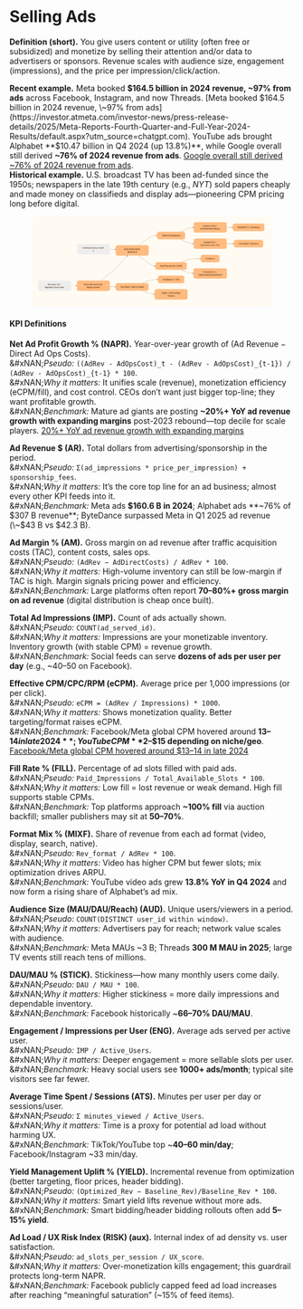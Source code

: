 # Selling Ads

**Definition (short).** You give users content or utility (often free or subsidized) and monetize by selling their attention and/or data to advertisers or sponsors. Revenue scales with audience size, engagement (impressions), and the price per impression/click/action.

**Recent example.** Meta booked **$164.5 billion in 2024 revenue, \~97% from ads** across Facebook, Instagram, and now Threads. [Meta booked $164.5 billion in 2024 revenue, \~97% from ads](https://investor.atmeta.com/investor-news/press-release-details/2025/Meta-Reports-Fourth-Quarter-and-Full-Year-2024-Results/default.aspx?utm_source=chatgpt.com). YouTube ads brought Alphabet **$10.47 billion in Q4 2024 (up 13.8%)**, while Google overall still derived **\~76% of 2024 revenue from ads**. [Google overall still derived \~76% of 2024 revenue from ads](https://www.marketingdive.com/news/google-ad-revenue-growth-sluggish-ai/739274/?utm_source=chatgpt.com).\
**Historical example.** U.S. broadcast TV has been ad-funded since the 1950s; newspapers in the late 19th century (e.g., _NYT_) sold papers cheaply and made money on classifieds and display ads—pioneering CPM pricing long before digital.

<figure><img src="../../.gitbook/assets/image (1).png" alt=""><figcaption></figcaption></figure>

#### KPI Definitions

**Net Ad Profit Growth % (NAPR).** Year-over-year growth of (Ad Revenue − Direct Ad Ops Costs).\
&#xNAN;_&#x50;seudo:_ `((AdRev - AdOpsCost)_t - (AdRev - AdOpsCost)_{t-1}) / (AdRev - AdOpsCost)_{t-1} * 100`.\
&#xNAN;_&#x57;hy it matters:_ It unifies scale (revenue), monetization efficiency (eCPM/fill), and cost control. CEOs don’t want just bigger top-line; they want profitable growth.\
&#xNAN;_&#x42;enchmark:_ Mature ad giants are posting **\~20%+ YoY ad revenue growth with expanding margins** post-2023 rebound—top decile for scale players. [20%+ YoY ad revenue growth with expanding margins](https://investor.atmeta.com/investor-news/press-release-details/2025/Meta-Reports-Fourth-Quarter-and-Full-Year-2024-Results/default.aspx?utm_source=chatgpt.com)

**Ad Revenue $ (AR).** Total dollars from advertising/sponsorship in the period.\
&#xNAN;_&#x50;seudo:_ `Σ(ad_impressions * price_per_impression) + sponsorship_fees`.\
&#xNAN;_&#x57;hy it matters:_ It’s the core top line for an ad business; almost every other KPI feeds into it.\
&#xNAN;_&#x42;enchmark:_ Meta ads **$160.6 B in 2024**; Alphabet ads **\~76% of $307 B revenue**; ByteDance surpassed Meta in Q1 2025 ad revenue (\~$43 B vs $42.3 B).

**Ad Margin % (AM).** Gross margin on ad revenue after traffic acquisition costs (TAC), content costs, sales ops.\
&#xNAN;_&#x50;seudo:_ `(AdRev − AdDirectCosts) / AdRev * 100`.\
&#xNAN;_&#x57;hy it matters:_ High-volume inventory can still be low-margin if TAC is high. Margin signals pricing power and efficiency.\
&#xNAN;_&#x42;enchmark:_ Large platforms often report **70–80%+ gross margin on ad revenue** (digital distribution is cheap once built).

**Total Ad Impressions (IMP).** Count of ads actually shown.\
&#xNAN;_&#x50;seudo:_ `COUNT(ad_served_id)`.\
&#xNAN;_&#x57;hy it matters:_ Impressions are your monetizable inventory. Inventory growth (with stable CPM) = revenue growth.\
&#xNAN;_&#x42;enchmark:_ Social feeds can serve **dozens of ads per user per day** (e.g., \~40–50 on Facebook).

**Effective CPM/CPC/RPM (eCPM).** Average price per 1,000 impressions (or per click).\
&#xNAN;_&#x50;seudo:_ `eCPM = (AdRev / Impressions) * 1000`.\
&#xNAN;_&#x57;hy it matters:_ Shows monetization quality. Better targeting/format raises eCPM.\
&#xNAN;_&#x42;enchmark:_ Facebook/Meta global CPM hovered around **$13–14 in late 2024**; YouTube CPM **$2–$15 depending on niche/geo**. [Facebook/Meta global CPM hovered around $13–14 in late 2024](https://www.barrons.com/articles/meta-threads-platform-ads-0d941270?utm_source=chatgpt.com)

**Fill Rate % (FILL).** Percentage of ad slots filled with paid ads.\
&#xNAN;_&#x50;seudo:_ `Paid_Impressions / Total_Available_Slots * 100`.\
&#xNAN;_&#x57;hy it matters:_ Low fill = lost revenue or weak demand. High fill supports stable CPMs.\
&#xNAN;_&#x42;enchmark:_ Top platforms approach **\~100% fill** via auction backfill; smaller publishers may sit at **50–70%**.

**Format Mix % (MIXF).** Share of revenue from each ad format (video, display, search, native).\
&#xNAN;_&#x50;seudo:_ `Rev_format / AdRev * 100`.\
&#xNAN;_&#x57;hy it matters:_ Video has higher CPM but fewer slots; mix optimization drives ARPU.\
&#xNAN;_&#x42;enchmark:_ YouTube video ads grew **13.8% YoY in Q4 2024** and now form a rising share of Alphabet’s ad mix.

**Audience Size (MAU/DAU/Reach) (AUD).** Unique users/viewers in a period.\
&#xNAN;_&#x50;seudo:_ `COUNT(DISTINCT user_id within window)`.\
&#xNAN;_&#x57;hy it matters:_ Advertisers pay for reach; network value scales with audience.\
&#xNAN;_&#x42;enchmark:_ Meta MAUs \~3 B; Threads **300 M MAU in 2025**; large TV events still reach tens of millions.

**DAU/MAU % (STICK).** Stickiness—how many monthly users come daily.\
&#xNAN;_&#x50;seudo:_ `DAU / MAU * 100`.\
&#xNAN;_&#x57;hy it matters:_ Higher stickiness = more daily impressions and dependable inventory.\
&#xNAN;_&#x42;enchmark:_ Facebook historically \~**66–70% DAU/MAU**.

**Engagement / Impressions per User (ENG).** Average ads served per active user.\
&#xNAN;_&#x50;seudo:_ `IMP / Active_Users`.\
&#xNAN;_&#x57;hy it matters:_ Deeper engagement = more sellable slots per user.\
&#xNAN;_&#x42;enchmark:_ Heavy social users see **1000+ ads/month**; typical site visitors see far fewer.

**Average Time Spent / Sessions (ATS).** Minutes per user per day or sessions/user.\
&#xNAN;_&#x50;seudo:_ `Σ minutes_viewed / Active_Users`.\
&#xNAN;_&#x57;hy it matters:_ Time is a proxy for potential ad load without harming UX.\
&#xNAN;_&#x42;enchmark:_ TikTok/YouTube top \~**40–60 min/day**; Facebook/Instagram \~33 min/day.

**Yield Management Uplift % (YIELD).** Incremental revenue from optimization (better targeting, floor prices, header bidding).\
&#xNAN;_&#x50;seudo:_ `(Optimized_Rev − Baseline_Rev)/Baseline_Rev * 100`.\
&#xNAN;_&#x57;hy it matters:_ Smart yield lifts revenue without more ads.\
&#xNAN;_&#x42;enchmark:_ Smart bidding/header bidding rollouts often add **5–15% yield**.

**Ad Load / UX Risk Index (RISK) (aux).** Internal index of ad density vs. user satisfaction.\
&#xNAN;_&#x50;seudo:_ `ad_slots_per_session / UX_score`.\
&#xNAN;_&#x57;hy it matters:_ Over-monetization kills engagement; this guardrail protects long-term NAPR.\
&#xNAN;_&#x42;enchmark:_ Facebook publicly capped feed ad load increases after reaching “meaningful saturation” (\~15% of feed items).

